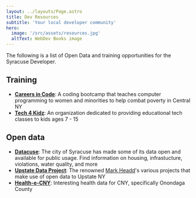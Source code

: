 ```yaml
---
layout: ../layouts/Page.astro
title: Dev Resources
subtitle: 'Your local developer community'
hero: 
  image: '/src/assets/resources.jpg'
  altText: WebDev Books image
---
```


The following is a list of Open Data and training opportunities for the Syracuse Developer.

## Training

- **[Careers in Code](https://careersincode.org/)**: A coding bootcamp that teaches computer programming to women and minorities to help combat poverty in Central NY
- **[Tech 4 Kidz](https://tech4kidz.net)**:
  An organization dedicated to providing educational tech classes to kids ages 7 - 15

## Open data

- **[Datacuse](http://data.syrgov.net)**: The city of Syracuse has made some of its data open and available for public usage. Find information on housing, infrastucture, violations, water quality, and more
- **[Upstate Data Project](https://dataupstate.org/projects/)**: The renowned [Mark Headd](https://twitter.com/mheadd)'s various projects that make use of open data to Upstate NY
- **[Health-e-CNY](http://www.healthecny.org/index.php?module=Tiles&controller=index&action=display&alias=OnondagaData)**: Interesting health data for CNY, specifically Onondaga County
